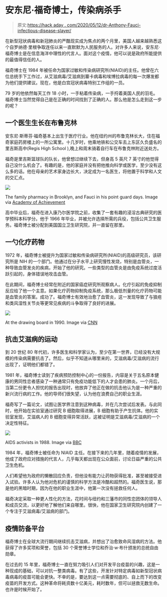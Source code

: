# 安东尼·福奇博士，传染病杀手

> 原文:[https://hack aday . com/2020/05/12/dr-Anthony-Fauci-infectious-disease-slayer/](https://hackaday.com/2020/05/12/dr-anthony-fauci-infectious-disease-slayer/)

在新型冠状病毒和新冠肺炎的严酷现实成为焦点的两个月里，美国人越来越熟悉这个自罗纳德·里根争取连任以来一直默默为人民服务的人。对许多人来说，安东尼·福奇博士是在信息海洋中理性的代言人。面对这个疫情，他可以说是政府所能提供的最值得信任的人。

福奇博士在 1984 年被任命为国家过敏和传染病研究所(NIAID)的主任。他曾在六位总统手下工作过，从艾滋病毒/艾滋病到寨卡病毒和埃博拉病毒的每一次爆发都为他们提供建议。现在，他是白宫冠状病毒特别工作组的一员。

79 岁的他依然每天工作 18 小时，一手粘着传染病，一手捋着美国人民的羽毛。福奇博士当然觉得自己是在正确的时间找到了正确的人。那么他是怎么走到这一步的呢？

## 一个医生生长在布鲁克林

安东尼·斯蒂芬·福奇基本上出生于医疗行业。他在纽约州的布鲁克林长大，住在福奇家庭药房楼上的一所公寓里。十几岁时，他乘地铁和公交车去上东区久负盛名的里吉斯高中(Regis High School ),晚上和周末骑着自行车在布鲁克林附近送处方。

福奇是里吉斯篮球队的队长，他曾想过继续下去，但身高 5 英尺 7 英寸的他觉得自己没什么机会了。有趣的是，他的家庭并没有把他推向科学或医学，至少没有这么多的话。他在母亲的艺术家身边长大，决定成为一名医生，将他置于科学和人文的交汇点。

[![](../Images/97f0d410f6a4a23ccf1c8975c46a1cb5.png)](https://hackaday.com/wp-content/uploads/2020/05/pharmacy-regis-basketball.jpg)

The family pharmacy in Brooklyn, and Fauci in his point guard days. Image via [Academy of Achievement](https://achievement.org/achiever/anthony-s-fauci-m-d/)

高中毕业后，福奇在进入康乃尔医学院之前，收集了一套有趣的浸淫古典研究的医学预科本科学分。他于 1966 年毕业，并被允许选择所需的兵役，包括公共卫生服务。福奇博士被分配到美国国立卫生研究院，并一直留在那里。

## 一勺化疗药物

1972 年，福奇博士被提升为国家过敏和传染病研究所(NIAID)的高级研究员，该研究所是 NIH 的一个部门。他通过在分子水平上研究慢性发烧，特别是血管炎，一种导致血管发炎的疾病，开始了他的研究。一些类型的血管炎是由免疫系统过度活跃引起的，身体错误地攻击血管。

在此期间，福奇博士经常在附近的国家癌症研究所观察病人。化疗引起的免疫抑制反应给了他一个主意。如果化疗药物抑制免疫系统，那么极低剂量的化疗药物可能是血管炎的答案。成功了。福奇博士有效地治愈了血管炎，这一发现导致了与狼疮和类风湿性关节炎等更常见疾病的斗争取得了良好的进展。

[![](../Images/03df0d7ae064c30cd9714a3430a2c313.png)](https://hackaday.com/wp-content/uploads/2020/05/HIV-drawing-board.jpg)

At the drawing board in 1990\. Image via [CNN](https://www.cnn.com/2020/04/02/health/gallery/anthony-fauci/index.html)

## 抗击艾滋病的运动

到 20 世纪 80 年代初，许多医生和科学家认为，至少在第一世界，已经没有大规模的传染病需要抗击了。然后，似乎不知道从哪里来的，艾滋病毒/艾滋病的流行出现了，证明他们都错了。

1981 年，福奇博士读到了疾病预防控制中心的一份报告，内容是关于五名原本健康的男同性恋者感染了一种通常只有免疫功能低下的人才会患的肺炎。一个月后，当第二份更令人担忧的报告出现时，他放弃了他正在做的抗击他认为是一种严重的新兴流行病的工作。他的导师们很失望，认为他在浪费自己的职业生涯。

福奇写了一篇论文，试图让医学界注意到这种病毒，并在几次尝试后发表。与此同时，他开始在实验室通过研究 B 细胞取得进展，B 细胞有助于产生抗体。他的实验室发现，艾滋病人的 B 细胞变得异常活跃，这被证明是艾滋病毒/艾滋病的一个决定性特征。

[![](../Images/4c2977172c25e328994a21719132ed71.png)](https://hackaday.com/wp-content/uploads/2020/05/activists.png)

AIDS activists in 1988\. Image via [BBC](https://www.bbc.com/news/world-us-canada-52027201)

1984 年，福奇博士被任命为 NIAID 主任。在接下来的几年里，随着疫情的发展，他成了政府应对措施的代言人，几乎每天都出现在公众面前，讨论日益严重的公共卫生危机。

人们希望他为政府的懒散回应负责，但他没有能力让药物获得批准，甚至被接受进入试验。许多人认为他对危机的谨慎的科学方法是冷酷和超然的。福奇医生说，那是他的黑暗时期，因为在他的职业生涯中，他第一次没有拯救任何人。

福奇决定采取一种更人性化的方法，花时间与纽约和三藩市的同性恋团体的领导人和成员交流，以更好地了解他们来自哪里。很快，他在国家卫生研究院内创建了一个专注于艾滋病毒/艾滋病的部门。

## 疫情防备平台

福奇博士在全球大流行期间继续抗击艾滋病，并想出了治愈致命风湿病的方法。他获得了许多奖项和荣誉，包括 30 个荣誉博士学位和乔治·w·布什颁发的总统自由勋章。

在过去的 15 年里，福奇博士一直在努力吸引人们对开发平台疫苗的兴趣，这是一种现成的基础，可以对抗一整类病毒。有了这些，开发针对特定病毒如新型冠状病毒病毒的疫苗可能会更快。不幸的是，要达到这一点需要彻底的、自上而下的改变疫苗的开发方式。这种革命将耗资数十亿美元，耗时数年，但可以拯救无数生命。也许是时候开始了。